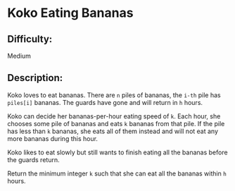 # Koko Eating Bananas

## Difficulty: 
Medium

## Description: 
Koko loves to eat bananas. There are `n` piles of bananas, the `i-th` pile has `piles[i]` bananas. The guards have gone and will return in `h` hours.

Koko can decide her bananas-per-hour eating speed of `k`. Each hour, she chooses some pile of bananas and eats `k` bananas from that pile. If the pile has less than `k` bananas, she eats all of them instead and will not eat any more bananas during this hour.

Koko likes to eat slowly but still wants to finish eating all the bananas before the guards return.

Return the minimum integer `k` such that she can eat all the bananas within `h` hours.
